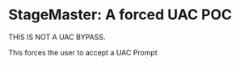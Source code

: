 # StageMaster: A forced UAC POC

THIS IS NOT A UAC BYPASS.

This forces the user to accept a UAC Prompt
